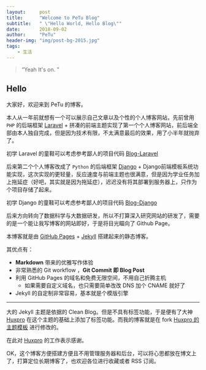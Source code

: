 ```yaml
---
layout:     post
title:      "Welcome to PeTu Blog"
subtitle:   " \"Hello World, Hello Blog\""
date:       2018-09-02
author:     "PeTu"
header-img: "img/post-bg-2015.jpg"
tags:
    - 生活
---
```


> “Yeah It's on. ”

## Hello

大家好，欢迎来到 PeTu 的博客。

本人从一年前就想有一个可以展示自己文章以及个性的个人博客网站，先前曾用 `PHP` 的后端框架 [Laravel](https://laravel.com) + 拼凑的前端主题实现了第一个个人博客网站，前后端全部由本人独自完成，但是因为技术有限，不太满意最后的效果，用了小半年就抛弃了。

初学 Laravel 的童鞋可以考虑参考鄙人的项目代码 [Blog-Laravel](https://github.com/pteric/Blog-Laravel)

后来第二个个人博客改成了 `Python` 的后端框架 [Django](https://www.djangoproject.com) + Django前端模板系统功能实现，这次实现的更轻量，反应速度与前端主题也很满意，但是因为学业任务加上拖延症（好吧，其实就是因为拖延症），迟迟没有将其部署到服务器上，只作为个项目存储了起来。

初学 Django 的童鞋可以考虑参考鄙人的项目代码 [Blog-Django](https://github.com/pteric/Blog-Django)

后来方向转向了数据科学与大数据研发，所以不打算深入研究网站的研发了，需要的是一个能让我写博客的网站即好，于是将目光瞄向了 Github Page。

本博客就是由 [GitHub Pages](https://pages.github.com/) + [Jekyll](http://jekyllrb.com/) 搭建起来的静态博客。

其优点有：

* **Markdown** 带来的优雅写作体验
* 非常熟悉的 Git workflow ，**Git Commit 即 Blog Post**
* 利用 GitHub Pages 的域名和免费无限空间，不用自己折腾主机
	* 如果需要自定义域名，也只需要简单改改 DNS 加个 CNAME 就好了
* Jekyll 的自定制非常容易，基本就是个模版引擎

---

大的 Jekyll 主题是依据的 Clean Blog。但是不具有标签功能，于是便有了大神 [Huxpro](https://github.com/Huxpro) 在这个主题的基础上添加了标签功能。而我的博客就是在 fork [Huxpro 的主题模板](https://github.com/Huxpro/huxblog-boilerplate) 进行修改的。

在此对 [Huxpro](https://github.com/Huxpro) 的工作表示感谢。

OK，这个博客方便搭建方便且不用管理服务器和后台，可以将心思都放在博文上了，打算定位长期博客了，也欢迎各位进行收藏或者 RSS 订阅。
